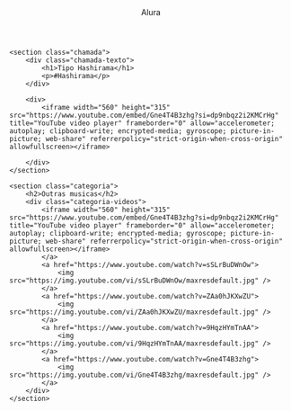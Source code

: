 <html lang="pt-BR">

<head>
    <link rel="stylesheet" href="styles.css">
    <link rel="preconnect" href="https://fonts.googleapis.com">
    <link rel="preconnect" href="https://fonts.gstatic.com" crossorigin>
    <link
        <iframe width="560" height="315" src="https://www.youtube.com/embed/Gne4T4B3zhg?si=dp9nbqz2i2KMCrHg" title="YouTube video player" frameborder="0" allow="accelerometer; autoplay; clipboard-write; encrypted-media; gyroscope; picture-in-picture; web-share" referrerpolicy="strict-origin-when-cross-origin" allowfullscreen></iframe>
    <title>Alura</title>
</head>

<body>
    <header>Alura</header>

    <section class="chamada">
        <div class="chamada-texto">
            <h1>Tipo Hashirama</h1>
            <p>#Hashirama</p>
        </div>

        <div>
            <iframe width="560" height="315" src="https://www.youtube.com/embed/Gne4T4B3zhg?si=dp9nbqz2i2KMCrHg" title="YouTube video player" frameborder="0" allow="accelerometer; autoplay; clipboard-write; encrypted-media; gyroscope; picture-in-picture; web-share" referrerpolicy="strict-origin-when-cross-origin" allowfullscreen></iframe>
      
        </div>
    </section>

    <section class="categoria">
        <h2>Outras musicas</h2>
        <div class="categoria-videos">
            <iframe width="560" height="315" src="https://www.youtube.com/embed/Gne4T4B3zhg?si=dp9nbqz2i2KMCrHg" title="YouTube video player" frameborder="0" allow="accelerometer; autoplay; clipboard-write; encrypted-media; gyroscope; picture-in-picture; web-share" referrerpolicy="strict-origin-when-cross-origin" allowfullscreen></iframe>
            </a>
            <a href="https://www.youtube.com/watch?v=sSLrBuDWnOw">
                <img src="https://img.youtube.com/vi/sSLrBuDWnOw/maxresdefault.jpg" />
            </a>
            <a href="https://www.youtube.com/watch?v=ZAa0hJKXwZU">
                <img src="https://img.youtube.com/vi/ZAa0hJKXwZU/maxresdefault.jpg" />
            </a>
            <a href="https://www.youtube.com/watch?v=9HqzHYmTnAA">
                <img src="https://img.youtube.com/vi/9HqzHYmTnAA/maxresdefault.jpg" />
            </a>
            <a href="https://www.youtube.com/watch?v=Gne4T4B3zhg">
                <img src="https://img.youtube.com/vi/Gne4T4B3zhg/maxresdefault.jpg" />
            </a>
        </div>
    </section>

</body>

</html>
